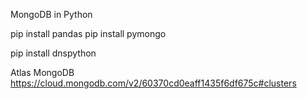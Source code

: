 MongoDB in Python


pip install pandas
pip install pymongo

pip install dnspython

Atlas MongoDB
https://cloud.mongodb.com/v2/60370cd0eaff1435f6df675c#clusters
